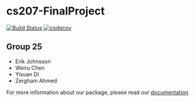 # cs207-FinalProject

[![Build Status](https://travis-ci.org/VoraciousFour/cs207-FinalProject.svg?branch=master)](https://travis-ci.org/VoraciousFour/cs207-FinalProject)
[![codecov](https://codecov.io/gh/VoraciousFour/cs207-FinalProject/branch/master/graph/badge.svg)](https://codecov.io/gh/VoraciousFour/cs207-FinalProject)

## Group 25
- Erik Johnsson
- Weiru Chen
- Yixuan Di
- Zergham Ahmed


For more information about our package, please read our [documentation](https://github.com/VoraciousFour/cs207-FinalProject/blob/master/docs/milestone2.ipynb)